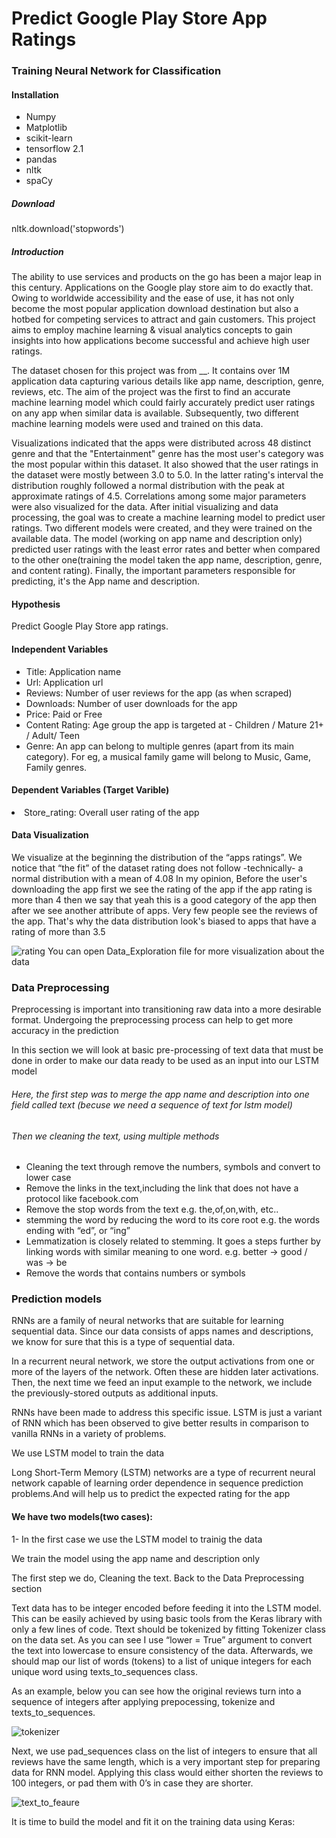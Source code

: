 # Predict Google Play Store App Ratings
<h3>Training Neural Network for Classification</h3>

<h4>Installation</h4>

<ul>
<li>Numpy</li>
<li>Matplotlib</li>
<li>scikit-learn</li>
<li>tensorflow 2.1</li>
<li>pandas </li>
<li>nltk</li>
<li>spaCy</li> 
</ul>

<h5>Download</h5>
nltk.download('stopwords') 

<h5>Introduction</h5>

<p>The ability to use services and products on the go has been a major leap in this century. Applications on the Google play store aim to do exactly that. Owing to worldwide accessibility and the ease of use, it has not only become the most popular application download destination but also a hotbed for competing services to attract and gain customers. This project aims to employ machine learning & visual analytics concepts to gain insights into how applications become successful and achieve high user ratings.</p>

<p>The dataset chosen for this project was from __. It contains over 1M application data capturing various details like app name, description, genre, reviews, etc. The aim of the  project was the first to find an accurate machine learning model which could fairly accurately predict user ratings on any app when similar data is available. Subsequently, two different machine learning models were used and trained on this data.</p>

<p>Visualizations indicated that the apps were distributed across 48 distinct genre and that the  "Entertainment"  genre has the most user's category was the most popular within this dataset. It also showed that the user ratings in the dataset were mostly between 3.0 to 5.0. In the latter rating's interval the distribution roughly followed a normal distribution with the peak at approximate ratings of 4.5. Correlations among some major parameters were also visualized for the data. After initial visualizing and data processing, the goal was to create a machine learning model to predict user ratings. Two different models were created, and they were trained on the available data. The model (working on app name and description only) predicted user ratings with the least error rates and better when compared to the other one(training the model taken the app name, description, genre, and content rating). Finally, the important parameters responsible for predicting, it's the App name and description.</p>


<h4>Hypothesis</h4>
Predict Google Play Store app ratings.
  
<h4> Independent Variables</h4>
<ul>
<li>Title: Application name</li>
<li>Url: Application url</li>
<li>Reviews: Number of user reviews for the app (as when scraped)</li>
<li>Downloads: Number of user downloads for the app</li>
<li>Price: Paid or Free</li>
<li>Content Rating: Age group the app is targeted at - Children / Mature 21+ / Adult/ Teen</li>
<li>Genre: An app can belong to multiple genres (apart from its main category). For eg, a musical family game will belong to Music, Game, Family genres.</li>
</ul>

<h4>Dependent Variables (Target Varible)</h4>
  <li>Store_rating: Overall user rating of the app </li>
  
  
<h4>Data Visualization</h4>
<p>We visualize at the beginning the distribution of the “apps ratings”. We notice that “the fit” of the dataset rating does not follow -technically- a normal distribution with a mean of 4.08
In my opinion, Before the user's downloading the app first we see the rating of the app if the app rating is more than 4 then we say that yeah this is a good category of the app then after we see another attribute of apps. Very few people see the reviews of the app.
That's why the data distribution look's biased to apps that have a rating of more than 3.5</p>

![rating](https://user-images.githubusercontent.com/47077167/102839396-186b1f00-4409-11eb-9e79-6e7feba85346.jpeg)
You can open Data_Exploration file for more visualization about the data  

<h3>Data Preprocessing</h3>
<p>Preprocessing is important into transitioning raw data into a more desirable format. Undergoing the preprocessing process can help to get more accuracy in the prediction</p>
<p>In this section we will look at basic pre-processing of text data that must be done in order to make our data ready to be used as an input into our LSTM model</p>

<h6>Here, the first step was to merge the app name and description into one field called text (becuse we need a sequence of text for lstm model)</h6>
<h6> Then we cleaning the text, using multiple methods </h6>
<ul>
<li>Cleaning the text through remove the numbers, symbols and convert to lower case </li>
<li>Remove the links in the text,including the link that does not have a protocol like facebook.com</li>
<li>Remove the stop words from the text e.g. the,of,on,with, etc..</li>
<li>stemming the word by reducing the word to its core root e.g. the words ending with “ed”, or “ing”</li>
<li> Lemmatization is closely related to stemming. 
    It goes a steps further by linking words with similar meaning to one word.
    e.g. better -> good / was -> be </li>
  <li> Remove the words that contains numbers or symbols</li>

</ul>



<h3>Prediction models</h3>
<p>RNNs are a family of neural networks that are suitable for learning sequential data. Since our data consists of apps names and descriptions, we know for sure that this is a type of sequential data. 


In a recurrent neural network, we store the output activations from one or more of the layers of the network. Often these are hidden later activations. Then, the next time we feed an input example to the network, we include the previously-stored outputs as additional inputs.

RNNs have been made to address this specific issue. LSTM is just a variant of RNN which has been observed to give better results in comparison to vanilla RNNs in a variety of problems.

We use LSTM model to train the data 

Long Short-Term Memory (LSTM) networks are a type of recurrent neural network capable of learning order dependence in sequence prediction problems.And will help us to predict the expected rating for the app 

 </p>


<h4>We have two models(two cases):</h4>
1- In the first case we use the LSTM model to trainig the data 
<p>We train the model using the app name and description only </p>
<p> The first step we do, Cleaning the text. Back to the Data Preprocessing section</p>
<p> Text data has to be integer encoded before feeding it into the LSTM model. This can be easily achieved by using basic tools from the Keras library with only a few lines of code. Ttext should be tokenized by fitting Tokenizer class on the data set. As you can see I use “lower = True” argument to convert the text into lowercase to ensure consistency of the data. Afterwards, we should map our list of words (tokens) to a list of unique integers for each unique word using texts_to_sequences class.</p> 
<p>As an example, below you can see how the original reviews turn into a sequence of integers after applying prepocessing, tokenize and 
texts_to_sequences.
  
![tokenizer](https://user-images.githubusercontent.com/47077167/102868805-54bb7100-4443-11eb-911c-c02edd8e8789.jpeg)


<p>Next, we use pad_sequences class on the list of integers to ensure that all reviews have the same length, which is a very important step for preparing data for RNN model. Applying this class would either shorten the reviews to 100 integers, or pad them with 0’s in case they are shorter.</p>

![text_to_feaure](https://user-images.githubusercontent.com/47077167/102868602-0b6b2180-4443-11eb-8cda-61eced7fa32a.jpeg)


<p> It is time to build the model and fit it on the training data using Keras:
